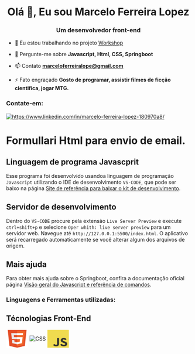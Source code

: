 <h1 align="center">Olá 👋, Eu sou Marcelo Ferreira Lopez</h1>
<h3 align="center">Um desenvolvedor front-end</h3>

- 🔭 Eu estou trabalhando no projeto [Workshop](https://github.com/MarceloFLopez/formtosendemail)

- 💬 Pergunte-me sobre **Javascript, Html, CSS, Springboot**

- 📫 Contato **marceloferreiralope@gmail.com**

- ⚡ Fato engraçado **Gosto de programar, assistir filmes de ficção cientifica, jogar MTG.**

<h3 align="left">Contate-em:</h3>
<p align="left">
<a href="https://linkedin.com/in/https://www.linkedin.com/in/marcelo-ferreira-lopez-180970a8/" target="blank"><img align="center" src="https://raw.githubusercontent.com/rahuldkjain/github-profile-readme-generator/master/src/images/icons/Social/linked-in-alt.svg" alt="https://www.linkedin.com/in/marcelo-ferreira-lopez-180970a8/" height="30" width="40" /></a>
</p>

# Formullari Html para envio de email.

## Linguagem de programa Javascprit

Esse programa foi desenvolvido usandoa linguagem de programação `Javascript` utilizando o IDE de desenvolvimento `VS-CODE`,
que pode ser baixo na página [Site de referência para baixar o kit de desenvolvimento](https://code.visualstudio.com/download).

## Servidor de desenvolvimento

Dentro do `VS-CODE` procure pela extensão `Live Server Preview` e execute `ctrl+shift+p` e selecione `Oper whith: live server preview` para um servidor web. Navegue até `http://127.0.0.1:5500/index.html`. O aplicativo será recarregado automaticamente se você alterar algum dos arquivos de origem.




## Mais ajuda

Para obter mais ajuda sobre o Springboot, confira a documentação oficial página [Visão geral do Javascript e referência de comandos](https://www.w3schools.com/js/).


<h3 align="left">Linguagens e Ferramentas utilizadas:</h3>
 <div><h2>Técnologias Front-End</h2></div>
  <div style="display: inline_block"> 
   <img align="center" alt="HTML" height="50" width="60" src="https://raw.githubusercontent.com/devicons/devicon/master/icons/html5/html5-original.svg">
   <img align="center" alt="CSS" height="50" width="60" src="https://icongr.am/devicon/css3-original.svg?size=128&color=currentColor">
   <img align="center" alt="JS" height="50" width="60" src="https://github.com/devicons/devicon/blob/master/icons/javascript/javascript-original.svg">

   <br> <br>      
  </div>

